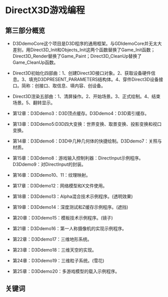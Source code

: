 # DirectX3D游戏编程

## 第三部分概览
- D3DdemoCore这个项目是D3D程序的通用框架。与GDIdemoCore并无太大差别，用Direct3D_Init和Objects_Init这两个函数替换了Game_Init函数；Direct3D_Render替换了Game_Paint；Direct3D_CleanUp替换了Game_CleanUp函数。
- Direct3D初始化四部曲：1、创建Direct3D接口对象。2、获取设备硬件信息。3、填充D3DPRESENT_PARAMETERS结构体。4、穿件Direct3D设备接口。简称：创接口、取信息、填内容、创设备。
- Direct3D渲染五部曲：1、清屏操作。2、开始场景。3、正式绘制。4、结束场景。5、翻转显示。

- 第12章：D3Ddemo3：D3D顶点缓存。D3Ddemo4：D3D索引缓存。
- 第13章：D3Ddemo5:D3D四大变换：世界变换、取景变换、投影变换和视口变换。
- 第14章：D3Ddemo6：D3D中几种几何体的快捷绘制。D3Ddemo7：关照与材质。
- 第15章：D3Ddemo8：游戏输入控制利器：DirectInput示例程序。D3Ddemo9：对DirectInput的封装。
- 第16章：D3Ddemo10、11：纹理映射。
- 第17章：D3Ddemo12：网络模型和X文件使用。
- 第18章：D3Ddemo13：Alpha混合技术示例程序。(透明效果)
- 第19章：D3Ddemo14：深度测试和Z缓存示例程序。(遮挡)
- 第20章：D3Ddemo15：模板技术示例程序。(镜子)
- 第21章：D3Ddemo16：第一人称摄像机的实现示例程序。
- 第22章：D3Ddemo17：三维地形系统。
- 第23章：D3Ddemo18：三维天空的实现。
- 第24章：D3Ddemo19：三维粒子系统。(雪花)
- 第25章：D3Ddemo20：多游戏模型的载入示例程序。

## 关键词